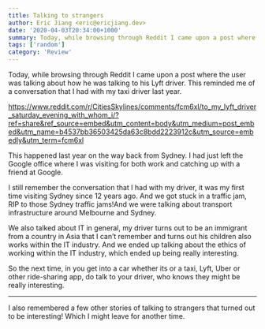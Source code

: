 ```yaml
---
title: Talking to strangers
author: Eric Jiang <eric@ericjiang.dev>
date: '2020-04-03T20:34:00+1000'
summary: Today, while browsing through Reddit I came upon a post where the user was talking about how he was talking to his Lyft driver. This reminded me of a conversation that I had with my taxi driver last year.
tags: ['random']
category: 'Review'
---
```


Today, while browsing through Reddit I came upon a post where the user was talking about how he was talking to his Lyft driver. This reminded me of a conversation that I had with my taxi driver last year.

https://www.reddit.com/r/CitiesSkylines/comments/fcm6xl/to_my_lyft_driver_saturday_evening_with_whom_i/?ref=share&ref_source=embed&utm_content=body&utm_medium=post_embed&utm_name=b4537bb36503425da63c8bdd2223912c&utm_source=embedly&utm_term=fcm6xl

This happened last year on the way back from Sydney. I had just left the Google office where I was visiting for both work and catching up with a friend at Google.

I still remember the conversation that I had with my driver, it was my first time visiting Sydney since 12 years ago. And we got stuck in a traffic jam, RIP to those Sydney traffic jams!And we were talking about transport infrastructure around Melbourne and Sydney.

We also talked about IT in general, my driver turns out to be an immigrant from a country in Asia that I can’t remember and turns out his children also works within the IT industry. And we ended up talking about the ethics of working within the IT industry, which ended up being really interesting.

So the next time, in you get into a car whether its or a taxi, Lyft, Uber or other ride-sharing app, do talk to your driver, who knows they might be really interesting.

---

I also remembered a few other stories of talking to strangers that turned out to be interesting! Which I might leave for another time.
